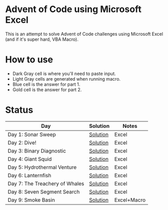# Advent of Code using Microsoft Excel
This is an attempt to solve Advent of Code challenges using Microsoft Excel (and if it's super hard, VBA Macro).

# How to use
- Dark Gray cell is where you'll need to paste input.
- Light Gray cells are generated when running macro.
- Blue cell is the answer for part 1.
- Gold cell is the answer for part 2.

# Status
|Day|Solution|Notes|
|-|-|-|
|Day 1: Sonar Sweep|[Solution](Day1.xlsx)|Excel|
|Day 2: Dive!|[Solution](Day2.xlsx)|Excel|
|Day 3: Binary Diagnostic|[Solution](Day3.xlsx)|Excel|
|Day 4: Giant Squid|[Solution](Day4.xlsx)|Excel|
|Day 5: Hydrothermal Venture|[Solution](Day5.xlsx.7z)|Excel|
|Day 6: Lanternfish|[Solution](Day6.xlsx)|Excel|
|Day 7: The Treachery of Whales|[Solution](Day7.xlsx.7z)|Excel|
|Day 8: Seven Segment Search|[Solution](Day8.xlsx)|Excel|
|Day 9: Smoke Basin|[Solution](Day9.xlsm)|Excel+Macro|
